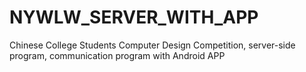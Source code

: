 # NYWLW_SERVER_WITH_APP

Chinese College Students Computer Design Competition, server-side program, communication program with Android APP
